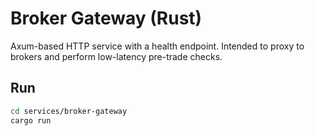 # Broker Gateway (Rust)

Axum-based HTTP service with a health endpoint. Intended to proxy to brokers and perform low-latency pre-trade checks.

## Run
```bash
cd services/broker-gateway
cargo run
```
